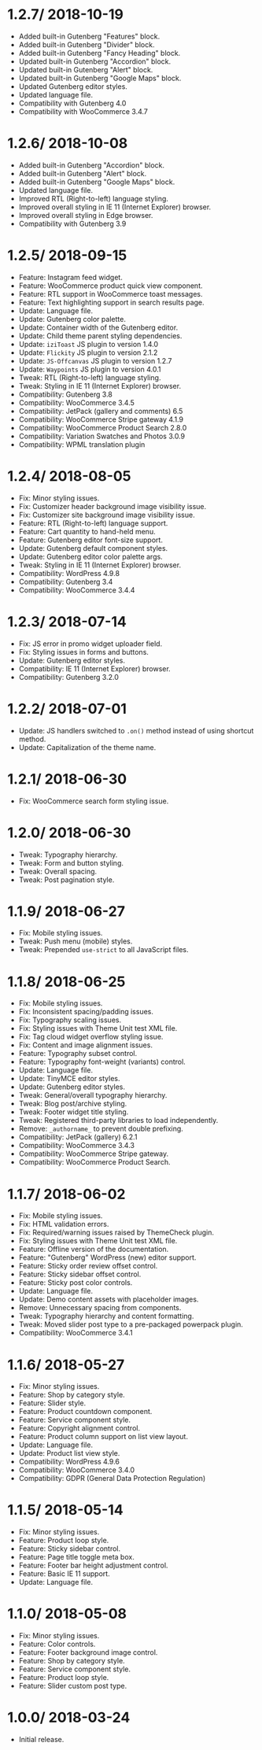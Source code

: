 # 1.2.7/ 2018-10-19
  * Added built-in Gutenberg "Features" block.
  * Added built-in Gutenberg "Divider" block.
  * Added built-in Gutenberg "Fancy Heading" block.
  * Updated built-in Gutenberg "Accordion" block.
  * Updated built-in Gutenberg "Alert" block.
  * Updated built-in Gutenberg "Google Maps" block.
  * Updated Gutenberg editor styles.
  * Updated language file.
  * Compatibility with Gutenberg 4.0
  * Compatibility with WooCommerce 3.4.7

# 1.2.6/ 2018-10-08
  * Added built-in Gutenberg "Accordion" block.
  * Added built-in Gutenberg "Alert" block.
  * Added built-in Gutenberg "Google Maps" block.
  * Updated language file.
  * Improved RTL (Right-to-left) language styling.
  * Improved overall styling in IE 11 (Internet Explorer) browser.
  * Improved overall styling in Edge browser.
  * Compatibility with Gutenberg 3.9

# 1.2.5/ 2018-09-15
  * Feature: Instagram feed widget.
  * Feature: WooCommerce product quick view component.
  * Feature: RTL support in WooCommerce toast messages.
  * Feature: Text highlighting support in search results page.
  * Update: Language file.
  * Update: Gutenberg color palette.
  * Update: Container width of the Gutenberg editor.
  * Update: Child theme parent styling dependencies.
  * Update: `iziToast` JS plugin to version 1.4.0
  * Update: `Flickity` JS plugin to version 2.1.2
  * Update: `JS-Offcanvas` JS plugin to version 1.2.7
  * Update: `Waypoints` JS plugin to version 4.0.1
  * Tweak: RTL (Right-to-left) language styling.
  * Tweak: Styling in IE 11 (Internet Explorer) browser.
  * Compatibility: Gutenberg 3.8
  * Compatibility: WooCommerce 3.4.5
  * Compatibility: JetPack (gallery and comments) 6.5
  * Compatibility: WooCommerce Stripe gateway 4.1.9
  * Compatibility: WooCommerce Product Search 2.8.0
  * Compatibility: Variation Swatches and Photos 3.0.9
  * Compatibility: WPML translation plugin

# 1.2.4/ 2018-08-05
  * Fix: Minor styling issues.
  * Fix: Customizer header background image visibility issue.
  * Fix: Customizer site background image visibility issue.
  * Feature: RTL (Right-to-left) language support.
  * Feature: Cart quantity to hand-held menu.
  * Feature: Gutenberg editor font-size support.
  * Update: Gutenberg default component styles.
  * Update: Gutenberg editor color palette args.
  * Tweak: Styling in IE 11 (Internet Explorer) browser.
  * Compatibility: WordPress 4.9.8
  * Compatibility: Gutenberg 3.4
  * Compatibility: WooCommerce 3.4.4

# 1.2.3/ 2018-07-14
  * Fix: JS error in promo widget uploader field.
  * Fix: Styling issues in forms and buttons.
  * Update: Gutenberg editor styles.
  * Compatibility: IE 11 (Internet Explorer) browser.
  * Compatibility: Gutenberg 3.2.0

# 1.2.2/ 2018-07-01
  * Update: JS handlers switched to `.on()` method instead of using shortcut method.
  * Update: Capitalization of the theme name.

# 1.2.1/ 2018-06-30
  * Fix: WooCommerce search form styling issue.

# 1.2.0/ 2018-06-30
  * Tweak: Typography hierarchy.
  * Tweak: Form and button styling.
  * Tweak: Overall spacing.
  * Tweak: Post pagination style.

# 1.1.9/ 2018-06-27
  * Fix: Mobile styling issues.
  * Tweak: Push menu (mobile) styles.
  * Tweak: Prepended `use-strict` to all JavaScript files.

# 1.1.8/ 2018-06-25
  * Fix: Mobile styling issues.
  * Fix: Inconsistent spacing/padding issues.
  * Fix: Typography scaling issues.
  * Fix: Styling issues with Theme Unit test XML file.
  * Fix: Tag cloud widget overflow styling issue.
  * Fix: Content and image alignment issues.
  * Feature: Typography subset control.
  * Feature: Typography font-weight (variants) control.
  * Update: Language file.
  * Update: TinyMCE editor styles.
  * Update: Gutenberg editor styles.
  * Tweak: General/overall typography hierarchy.
  * Tweak: Blog post/archive styling.
  * Tweak: Footer widget title styling.
  * Tweak: Registered third-party libraries to load independently.
  * Remove: `_authorname_` to prevent double prefixing.
  * Compatibility: JetPack (gallery) 6.2.1
  * Compatibility: WooCommerce 3.4.3
  * Compatibility: WooCommerce Stripe gateway.
  * Compatibility: WooCommerce Product Search.

# 1.1.7/ 2018-06-02
  * Fix: Mobile styling issues.
  * Fix: HTML validation errors.
  * Fix: Required/warning issues raised by ThemeCheck plugin.
  * Fix: Styling issues with Theme Unit test XML file.
  * Feature: Offline version of the documentation.
  * Feature: "Gutenberg" WordPress (new) editor support.
  * Feature: Sticky order review offset control.
  * Feature: Sticky sidebar offset control.
  * Feature: Sticky post color controls.
  * Update: Language file.
  * Update: Demo content assets with placeholder images.
  * Remove: Unnecessary spacing from components.
  * Tweak: Typography hierarchy and content formatting.
  * Tweak: Moved slider post type to a pre-packaged powerpack plugin.
  * Compatibility: WooCommerce 3.4.1
  
# 1.1.6/ 2018-05-27
  * Fix: Minor styling issues.
  * Feature: Shop by category style.
  * Feature: Slider style.
  * Feature: Product countdown component.
  * Feature: Service component style.
  * Feature: Copyright alignment control.
  * Feature: Product column support on list view layout.
  * Update: Language file.
  * Update: Product list view style.
  * Compatibility: WordPress 4.9.6
  * Compatibility: WooCommerce 3.4.0
  * Compatibility: GDPR (General Data Protection Regulation)

# 1.1.5/ 2018-05-14
  * Fix: Minor styling issues.
  * Feature: Product loop style.
  * Feature: Sticky sidebar control.
  * Feature: Page title toggle meta box.
  * Feature: Footer bar height adjustment control.
  * Feature: Basic IE 11 support.
  * Update: Language file.

# 1.1.0/ 2018-05-08
  * Fix: Minor styling issues.
  * Feature: Color controls.
  * Feature: Footer background image control.
  * Feature: Shop by category style.
  * Feature: Service component style.
  * Feature: Product loop style.
  * Feature: Slider custom post type.

# 1.0.0/ 2018-03-24
  * Initial release.
